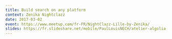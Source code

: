 ```yaml
---
title: Build search on any platform 
context: Zenika Nightclazz
date: 2017-03-02
event: https://www.meetup.com/fr-FR/NightClazz-Lille-by-Zenika/
slides: https://fr.slideshare.net/mobile/PaulLouisNECH/atelier-algolia-zenika-lille
---
```

